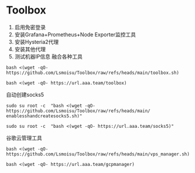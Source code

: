# Toolbox
1. 启用免密登录
2. 安装Grafana+Prometheus+Node Exporter监控工具
3. 安装Hysteria2代理
4. 安装其他代理
5. 测试机器IP信息
融合各种工具
```shell
bash <(wget -qO- https://github.com/Lsmoisu/Toolbox/raw/refs/heads/main/toolbox.sh)
```
```shell
bash <(wget -qO- https://url.aaa.team/toolbox)
```

自动创建socks5
```shell
sudo su root -c  "bash <(wget -qO- https://github.com/Lsmoisu/Toolbox/raw/refs/heads/main/
enablesshandcreatesocks5.sh)"
```
```shell
sudo su root -c  "bash <(wget -qO- https://url.aaa.team/socks5)"
```
谷歌云管理工具
```shell
bash <(wget -qO- https://github.com/Lsmoisu/Toolbox/raw/refs/heads/main/vps_manager.sh)
```
```shell
bash <(wget -qO- https://url.aaa.team/gcpmanager)
```
